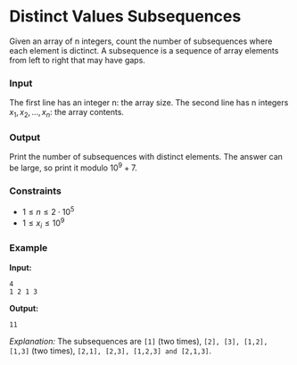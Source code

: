 # Distinct Values Subsequences

Given an array of n integers, count the number of subsequences where each element is dictinct.
A subsequence is a sequence of array elements from left to right that may have gaps.

### Input

The first line has an integer n: the array size.
The second line has n integers $x_1,x_2,\dots,x_n$: the array contents.

### Output

Print the number of subsequences with distinct elements. The answer can be large, so print it modulo $10^9+7$.

### Constraints

* $1 \le n \le 2 \cdot 10^5$
* $1 \le x_i \le 10^9$

### Example

**Input:**

```
4
1 2 1 3
```

**Output:**

```
11
```

_Explanation:_ The subsequences are `[1]` (two times), `[2], [3], [1,2], [1,3]` (two times),
`[2,1], [2,3], [1,2,3] and [2,1,3]`.
